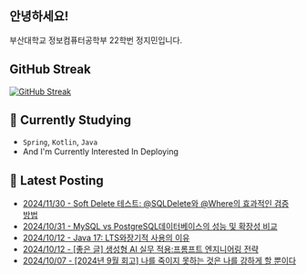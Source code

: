 
## 안녕하세요!
부산대학교 정보컴퓨터공학부 22학번 정지민입니다.


## GitHub Streak
[![GitHub Streak](https://streak-stats.demolab.com?user=Stopmin&theme=onedark-duo)](https://git.io/streak-stats)

## 📎 Currently Studying
- `Spring`, `Kotlin`, `Java`
- And I'm Currently Interested In Deploying

## 📝 Latest Posting
- [2024/11/30 - Soft Delete 테스트: @SQLDelete와 @Where의 효과적인 검증 방법](https://stopmin.tistory.com/entry/Soft-Delete-%ED%85%8C%EC%8A%A4%ED%8A%B8-SQLDelete%EC%99%80-Where%EC%9D%98-%ED%9A%A8%EA%B3%BC%EC%A0%81%EC%9D%B8-%EA%B2%80%EC%A6%9D-%EB%B0%A9%EB%B2%95)  
- [2024/10/31 - MySQL vs PostgreSQL데이터베이스의 성능 및 확장성 비교](https://stopmin.tistory.com/entry/MySQL-vs-PostgreSQL%EB%8D%B0%EC%9D%B4%ED%84%B0%EB%B2%A0%EC%9D%B4%EC%8A%A4%EC%9D%98%EC%84%B1%EB%8A%A5-%EB%B0%8F-%ED%99%95%EC%9E%A5%EC%84%B1-%EB%B9%84%EA%B5%90)  
- [2024/10/12 - Java 17: LTS와장기적 사용의 이유](https://stopmin.tistory.com/entry/Java-17-LTS%EC%99%80%EC%9E%A5%EA%B8%B0%EC%A0%81-%EC%82%AC%EC%9A%A9%EC%9D%98-%EC%9D%B4%EC%9C%A0)  
- [2024/10/12 - [좋은 글] 생성형 AI 실무 적용:프롬프트 엔지니어링 전략](https://stopmin.tistory.com/entry/%EC%A2%8B%EC%9D%80-%EA%B8%80-%EC%83%9D%EC%84%B1%ED%98%95-AI-%EC%8B%A4%EB%AC%B4-%EC%A0%81%EC%9A%A9%ED%94%84%EB%A1%AC%ED%94%84%ED%8A%B8-%EC%97%94%EC%A7%80%EB%8B%88%EC%96%B4%EB%A7%81-%EC%A0%84%EB%9E%B5)  
- [2024/10/07 - [2024년 9월 회고] 나를 죽이지 못하는 것은 나를 강하게 할 뿐이다](https://stopmin.tistory.com/entry/2024%EB%85%84-9%EC%9B%94-%ED%9A%8C%EA%B3%A0-%EB%82%98%EB%A5%BC-%EC%A3%BD%EC%9D%B4%EC%A7%80-%EB%AA%BB%ED%95%98%EB%8A%94-%EA%B2%83%EC%9D%80-%EB%82%98%EB%A5%BC-%EA%B0%95%ED%95%98%EA%B2%8C-%ED%95%A0-%EB%BF%90%EC%9D%B4%EB%8B%A4)  
